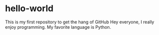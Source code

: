 # hello-world
This is my first repository to get the hang of GitHub
Hey everyone, I really enjoy programming. My favorite language is Python.
